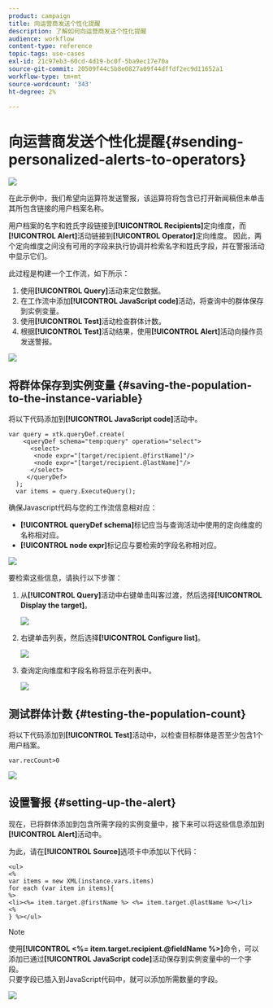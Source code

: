 ```yaml
---
product: campaign
title: 向运营商发送个性化提醒
description: 了解如何向运营商发送个性化提醒
audience: workflow
content-type: reference
topic-tags: use-cases
exl-id: 21c97eb3-60cd-4d19-bc0f-5ba9ec17e70a
source-git-commit: 20509f44c5b8e0827a09f44dffdf2ec9d11652a1
workflow-type: tm+mt
source-wordcount: '343'
ht-degree: 2%

---
```


# 向运营商发送个性化提醒{#sending-personalized-alerts-to-operators}

![](../../assets/common.svg)

在此示例中，我们希望向运算符发送警报，该运算符将包含已打开新闻稿但未单击其所包含链接的用户档案名称。

用户档案的名字和姓氏字段链接到&#x200B;**[!UICONTROL Recipients]**&#x200B;定向维度，而&#x200B;**[!UICONTROL Alert]**&#x200B;活动链接到&#x200B;**[!UICONTROL Operator]**&#x200B;定向维度。 因此，两个定向维度之间没有可用的字段来执行协调并检索名字和姓氏字段，并在警报活动中显示它们。

此过程是构建一个工作流，如下所示：

1. 使用&#x200B;**[!UICONTROL Query]**&#x200B;活动来定位数据。
1. 在工作流中添加&#x200B;**[!UICONTROL JavaScript code]**&#x200B;活动，将查询中的群体保存到实例变量。
1. 使用&#x200B;**[!UICONTROL Test]**&#x200B;活动检查群体计数。
1. 根据&#x200B;**[!UICONTROL Test]**&#x200B;活动结果，使用&#x200B;**[!UICONTROL Alert]**&#x200B;活动向操作员发送警报。

![](assets/uc_operator_1.png)

## 将群体保存到实例变量 {#saving-the-population-to-the-instance-variable}

将以下代码添加到&#x200B;**[!UICONTROL JavaScript code]**&#x200B;活动中。

```
var query = xtk.queryDef.create(  
    <queryDef schema="temp:query" operation="select">  
      <select>  
       <node expr="[target/recipient.@firstName]"/>  
       <node expr="[target/recipient.@lastName]"/>  
      </select>  
     </queryDef>  
  );  
  var items = query.ExecuteQuery();
```

确保Javascript代码与您的工作流信息相对应：

* **[!UICONTROL queryDef schema]**&#x200B;标记应当与查询活动中使用的定向维度的名称相对应。
* **[!UICONTROL node expr]**&#x200B;标记应与要检索的字段名称相对应。

![](assets/uc_operator_3.png)

要检索这些信息，请执行以下步骤：

1. 从&#x200B;**[!UICONTROL Query]**&#x200B;活动中右键单击叫客过渡，然后选择&#x200B;**[!UICONTROL Display the target]**。

   ![](assets/uc_operator_4.png)

1. 右键单击列表，然后选择&#x200B;**[!UICONTROL Configure list]**。

   ![](assets/uc_operator_5.png)

1. 查询定向维度和字段名称将显示在列表中。

   ![](assets/uc_operator_6.png)

## 测试群体计数 {#testing-the-population-count}

将以下代码添加到&#x200B;**[!UICONTROL Test]**&#x200B;活动中，以检查目标群体是否至少包含1个用户档案。

```
var.recCount>0
```

![](assets/uc_operator_7.png)

## 设置警报 {#setting-up-the-alert}

现在，已将群体添加到包含所需字段的实例变量中，接下来可以将这些信息添加到&#x200B;**[!UICONTROL Alert]**&#x200B;活动中。

为此，请在&#x200B;**[!UICONTROL Source]**&#x200B;选项卡中添加以下代码：

```
<ul>
<%
var items = new XML(instance.vars.items)
for each (var item in items){
%>
<li><%= item.target.@firstName %> <%= item.target.@lastName %></li>
<%
} %></ul>
```

>[!NOTE]
>
>使用&#x200B;**[!UICONTROL <%= item.target.recipient.@fieldName %>]**&#x200B;命令，可以添加已通过&#x200B;**[!UICONTROL JavaScript code]**&#x200B;活动保存到实例变量中的一个字段。\
>只要字段已插入到JavaScript代码中，就可以添加所需数量的字段。

![](assets/uc_operator_8.png)
